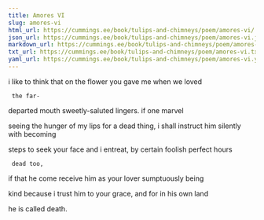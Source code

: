 ```yaml
---
title: Amores VI
slug: amores-vi
html_url: https://cummings.ee/book/tulips-and-chimneys/poem/amores-vi/
json_url: https://cummings.ee/book/tulips-and-chimneys/poem/amores-vi.json
markdown_url: https://cummings.ee/book/tulips-and-chimneys/poem/amores-vi.md
txt_url: https://cummings.ee/book/tulips-and-chimneys/poem/amores-vi.txt
yaml_url: https://cummings.ee/book/tulips-and-chimneys/poem/amores-vi.yaml
---
```


i like
to think that on
the flower you gave me when we
loved

     the far-

departed mouth sweetly-saluted
lingers.
if one marvel

seeing the hunger of my
lips for a dead thing,
i shall instruct
him silently with becoming

steps to seek
your face and i
entreat, by certain foolish perfect
hours

     dead too,

if that he come receive
him as your lover sumptuously
being

kind
because i trust him to
your grace, and for
in his own land

he is called death.
